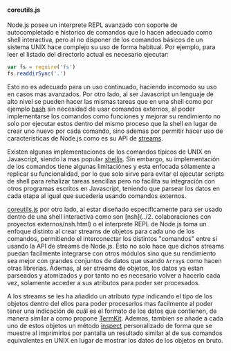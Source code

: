 #### coreutils.js

Node.js posee un interprete REPL avanzado con soporte de autocompletado e
historico de comandos que lo hacen adecuado como shell interactiva, pero al no
disponer de los comandos básicos de un sistema UNIX hace complejo su uso de
forma habitual. Por ejemplo, para leer el listado del directorio actual es
necesario ejecutar:

```Javascript
var fs = require('fs')
fs.readdirSync('.')
```

Esto no es adecuado para un uso continuado, haciendo incomodo su uso en casos
mas avanzados. Por otro lado, al ser Javascript un lenguaje de alto nivel se
pueden hacer las mismas tareas que en una shell como por ejemplo
[bash](https://www.gnu.org/software/bash) sin necesidad de usar comandos
externos, al poder implementarse los comandos como funciones y mejorar su
rendimiento no solo por ejecutar estos dentro del mismo proceso que la shell en
lugar de crear uno nuevo por cada comando, sino ademas por permitir hacer uso de
caracteristicas de Node.js como es su API de [streams](https://nodejs.org/api/stream.html).

Existen algunas implementaciones de los comandos típicos de UNIX en Javascript,
siendo la mas popular [shelljs](http://shelljs.org). Sin embargo, su
implementación de los comandos tiene algunas limitaciónes y esta enfocada
sólamente a replicar su funcionalidad, por lo que solo sirve para evitar el
ejecutar scripts de shell para rehalizar tareas sencillas pero no facilita su
integración con otros programas escritos en Javascript, teniendo que parsear los
datos en cada etapa al igual que sucederia usando comandos externos.

[coreutils.js](https://github.com/piranna/coreutils.js) por otro lado, al estar
diseñado específicamente para ser usado dentro de una shell interactiva como son
[nsh](../2. colaboraciones con proyectos externos/nsh.html) o el interprete REPL
de Node.js toma un enfoque distinto al crear streams de objetos para cada uno de
los comandos, permitiendo el interconectar los distintos "comandos" entre si
usando la API de streams de Node.js. Ésto no solo hace que dichos streams puedan
facilmente integrarse con otros módulos sino que su rendimiento sea mejor con
grandes conjuntos de datos que usando `Array`s como hacen otras librerias.
Ademas, al ser streams de objetos, los datos ya estan parseados y atomizados y
por tanto no es necesario volver a hacerlo cada vez, solamente acceder a sus
atributos para poder ser procesados.

A los streams se les ha añadido un atributo *type* indicando el tipo de los
objetos dentro del ellos para poder procesarlos mas facilmente al poder tener
una indicación de cuál es el formato de los datos que contienen, de manera
similar a como propone [TermKit](http://acko.net/blog/on-termkit). Ademas,
tambien se añade a cada uno de estos objetos un método
[inspect](https://nodejs.org/api/util.html#util_custom_inspect_function_on_objects)
personalizado de forma que se muestre al imprimirlos por pantalla un resultado
similar al de sus comandos equivalentes en UNIX en lugar de mostrar los datos de
los objetos en bruto.
